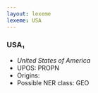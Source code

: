 ```yaml
---
layout: lexeme
lexeme: USA
---
```


###  USA₁

* _United States of America_
* UPOS:  PROPN
* Origins: 
* Possible NER class:  GEO

